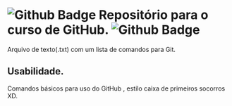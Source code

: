 # ![Github Badge](https://img.shields.io/badge/GitHub-100000?style=for-the-badge&logo=github&logoColor=white&link=https://github.com/rodrigodojo) Repositório para o curso de GitHub.  ![Github Badge](https://img.shields.io/badge/GitHub-100000?style=for-the-badge&logo=github&logoColor=white&link=https://github.com/rodrigodojo) 

Arquivo de texto(.txt) com um lista de comandos para Git. 

## Usabilidade.

Comandos básicos para uso do GitHub , estilo caixa de primeiros socorros XD.
